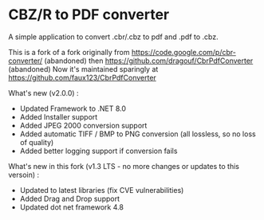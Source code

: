 CBZ/R to PDF converter
===============

A simple application to convert .cbr/.cbz to pdf and .pdf to .cbz.

This is a fork of a fork originally from https://code.google.com/p/cbr-converter/ (abandoned)
then https://github.com/dragouf/CbrPdfConverter (abandoned)
Now it's maintained sparingly at https://github.com/faux123/CbrPdfConverter

What's new (v2.0.0) :

  - Updated Framework to .NET 8.0
  - Added Installer support
  - Added JPEG 2000 conversion support
  - Added automatic TIFF / BMP to PNG conversion (all lossless, so no loss of quality)
  - Added better logging support if conversion fails
	
What's new in this fork (v1.3 LTS - no more changes or updates to this versoin) :

  - Updated to latest libraries (fix CVE vulnerabilities)
  - Added Drag and Drop support
  - Updated dot net framework 4.8